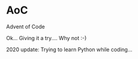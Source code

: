 # AoC
Advent of Code

Ok... Giving it a try.... Why not :-)

2020 update: Trying to learn Python while coding...

